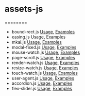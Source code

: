 # assets-js

========

- bound-rect.js
[Usage](/readme/bound-rect.md), [Examples](/build/bound-rect.html)
- easing.js
[Usage](/readme/easing.md), [Examples](/build/easing.html)
- mkai.js
[Usage](/readme/mkai.md), [Examples](/build/mkai.html)
- modal-fixed.js
[Usage](/readme/modal-fixed.md), [Examples](/build/modal-fixed.html)
- mouse-watch.js
[Usage](/readme/mouse-watch.md), [Examples](/build/mouse-watch.html)
- page-scroll.js
[Usage](/readme/page-scroll.md), [Examples](/build/page-scroll.html)
- render-watch.js
[Usage](/readme/render-watch.md), [Examples](/build/render-watch.html)
- resize-watch.js
[Usage](/readme/resize-watch.md), [Examples](/build/resize-watch.html)
- touch-watch.js
[Usage](/readme/touch-watch.md), [Examples](/build/touch-watch.html)
- user-agent.js
[Usage](/readme/user-agent.md), [Examples](/build/user-agent.html)
- accordion.js
[Usage](/readme/accordion.md), [Examples](/build/accordion.html)
- flex-slider.js
[Usage](/readme/flex-slider.md), [Examples](/build/flex-slider.html)

